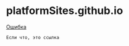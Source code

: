 # platformSites.github.io
[Ошибка](https://platformSites.github.io/404.html)
```
Если что, это ссылка
```
